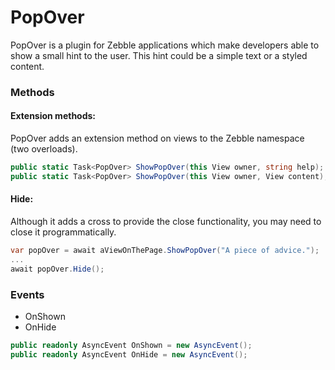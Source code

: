 # PopOver

PopOver is a plugin for Zebble applications which make developers able to show a small hint to the user. This hint could be a simple text or a styled content.


### Methods

#### Extension methods:
PopOver adds an extension method on views to the Zebble namespace (two overloads).
```csharp
public static Task<PopOver> ShowPopOver(this View owner, string help);
public static Task<PopOver> ShowPopOver(this View owner, View content);
```

#### Hide:
Although it adds a cross to provide the close functionality, you may need to close it programmatically.

```csharp
var popOver = await aViewOnThePage.ShowPopOver("A piece of advice.");
...
await popOver.Hide();
```

### Events
- OnShown
- OnHide
```csharp
public readonly AsyncEvent OnShown = new AsyncEvent();
public readonly AsyncEvent OnHide = new AsyncEvent();
```
